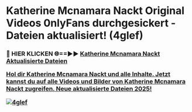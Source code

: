 # Katherine Mcnamara Nackt Original Videos 0nlyFans durchgesickert - Dateien aktualisiert! (4glef)

<h3>🔴 HIER KLICKEN 🌐==►► <a href="https://tinyurl.com/h6vf6nb8" rel="nofollow">Katherine Mcnamara Nackt Aktualisierte Dateien

Hol dir Katherine Mcnamara Nackt und alle Inhalte. Jetzt kannst du auf alle Videos und Bilder von Katherine Mcnamara Nackt zugreifen. Neue aktualisierte Dateien 2025!

[![4glef](https://i.imgur.com/sD4kR3V.gif)](https://tinyurl.com/h6vf6nb8)
